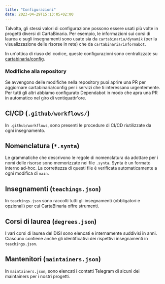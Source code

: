 ```yaml
---
title: "Configurazioni"
date: 2023-04-29T15:13:05+02:00
---
```


Talvolta, gli stessi valori di configurazione possono essere usati più volte in
progetti diversi di CartaBinaria. Per esempio, le informazioni sui corsi di laurea
e sugli insegnamenti sono usate sia da `cartabinaria/dynamik` (per la
visualizzazione delle risorse in rete) che da `cartabinaria/informabot`.

In un'ottica di riuso del codice, queste configurazioni sono centralizzate
su [cartabinaria/config](https://github.com/cartabinaria/config).

### Modifiche alla repository

Se avvengono delle modifiche nella repository puoi aprire una PR per aggiornare 
cartabinaria/config per i servizi che ti interessano urgentemente. Per tutti gli 
altri abbiamo configurato Dependabot in modo che apra una PR in automatico nel 
giro di ventiquattr'ore.

## CI/CD (`.github/workflows/`)

In `.github/workflows`, sono presenti le procedure di CI/CD riutilizzate da
ogni insegnamento.

## Nomenclatura (`*.synta`)

Le grammatiche che descrivono le regole di nomenclatura da adottare per i nomi
delle risorse sono memorizzate nei file `.synta`. Synta è un formato interno
ad-hoc. La correttezza di questi file è verificata automaticamente a ogni
modifica di `main`.

## Insegnamenti (`teachings.json`)

In `teachings.json` sono raccolti tutti gli insegnamenti (obbligatori e
opzionali) per cui CartaBinaria offre strumenti.

## Corsi di laurea (`degrees.json`)

I vari corsi di laurea del DISI sono elencati e internamente suddivisi in anni.
Ciascuno contiene anche gli identificativi dei rispettivi insegnamenti in
`teachings.json`.

## Mantenitori (`maintainers.json`)

In `maintainers.json`, sono elencati i contatti Telegram di alcuni dei maintainers 
per i nostri progetti.
